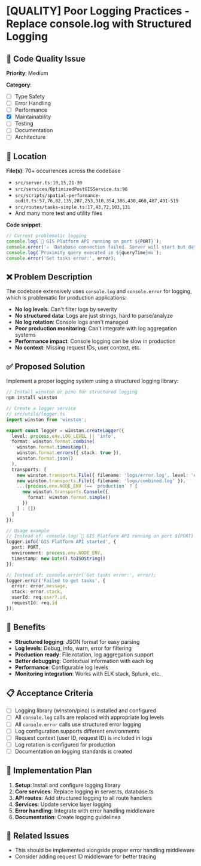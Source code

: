 # [QUALITY] Poor Logging Practices - Replace console.log with Structured Logging

## 📝 Code Quality Issue

**Priority**: Medium

**Category**: 
- [ ] Type Safety
- [ ] Error Handling
- [ ] Performance
- [x] Maintainability
- [ ] Testing
- [ ] Documentation
- [ ] Architecture

## 📍 Location
**File(s)**: 70+ occurrences across the codebase
- `src/server.ts:10,15,21-30`
- `src/services/OptimizedPostGISService.ts:96`
- `src/scripts/spatial-performance-audit.ts:57,76,82,135,207,253,310,354,386,430,460,487,491-519`
- `src/routes/tasks-simple.ts:17,43,72,103,131`
- And many more test and utility files

**Code snippet**:
```typescript
// Current problematic logging
console.log(`🚀 GIS Platform API running on port ${PORT}`);
console.error('⚠️  Database connection failed. Server will start but database features will be unavailable.');
console.log(`Proximity query executed in ${queryTime}ms`);
console.error('Get tasks error:', error);
```

## ❌ Problem Description
The codebase extensively uses `console.log` and `console.error` for logging, which is problematic for production applications:

- **No log levels**: Can't filter logs by severity
- **No structured data**: Logs are just strings, hard to parse/analyze
- **No log rotation**: Console logs aren't managed
- **Poor production monitoring**: Can't integrate with log aggregation systems
- **Performance impact**: Console logging can be slow in production
- **No context**: Missing request IDs, user context, etc.

## ✅ Proposed Solution
Implement a proper logging system using a structured logging library:

```typescript
// Install winston or pino for structured logging
npm install winston

// Create a logger service
// src/utils/logger.ts
import winston from 'winston';

export const logger = winston.createLogger({
  level: process.env.LOG_LEVEL || 'info',
  format: winston.format.combine(
    winston.format.timestamp(),
    winston.format.errors({ stack: true }),
    winston.format.json()
  ),
  transports: [
    new winston.transports.File({ filename: 'logs/error.log', level: 'error' }),
    new winston.transports.File({ filename: 'logs/combined.log' }),
    ...(process.env.NODE_ENV !== 'production' ? [
      new winston.transports.Console({
        format: winston.format.simple()
      })
    ] : [])
  ]
});

// Usage example
// Instead of: console.log(`🚀 GIS Platform API running on port ${PORT}`);
logger.info('GIS Platform API started', { 
  port: PORT, 
  environment: process.env.NODE_ENV,
  timestamp: new Date().toISOString()
});

// Instead of: console.error('Get tasks error:', error);
logger.error('Failed to get tasks', { 
  error: error.message, 
  stack: error.stack,
  userId: req.user?.id,
  requestId: req.id
});
```

## 🎯 Benefits
- **Structured logging**: JSON format for easy parsing
- **Log levels**: Debug, info, warn, error for filtering
- **Production ready**: File rotation, log aggregation support
- **Better debugging**: Contextual information with each log
- **Performance**: Configurable log levels
- **Monitoring integration**: Works with ELK stack, Splunk, etc.

## 📋 Acceptance Criteria
- [ ] Logging library (winston/pino) is installed and configured
- [ ] All `console.log` calls are replaced with appropriate log levels
- [ ] All `console.error` calls use structured error logging
- [ ] Log configuration supports different environments
- [ ] Request context (user ID, request ID) is included in logs
- [ ] Log rotation is configured for production
- [ ] Documentation on logging standards is created

## 🎯 Implementation Plan
1. **Setup**: Install and configure logging library
2. **Core services**: Replace logging in server.ts, database.ts
3. **API routes**: Add structured logging to all route handlers
4. **Services**: Update service layer logging
5. **Error handling**: Integrate with error handling middleware
6. **Documentation**: Create logging guidelines

## 🔗 Related Issues
- This should be implemented alongside proper error handling middleware
- Consider adding request ID middleware for better tracing